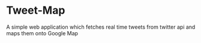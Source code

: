 # Tweet-Map
A simple web application which fetches real time tweets from twitter api and maps them onto Google Map
